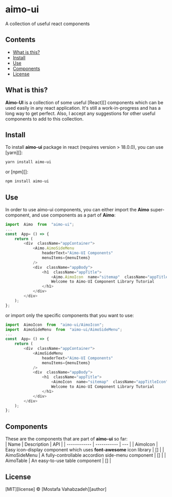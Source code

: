 # aimo-ui

A collection of useful react components

## Contents

- [What is this?](#what-is-this)
- [Install](#install)
- [Use](#use)
- [Components](#components)
- [License](#license)

## What is this?

**Aimo-UI** is a collection of some useful [React][] components which can be used easily in any react application. It's still a work-in-progress and has a long way to get perfect. Also, I accept any suggestions for other useful components to add to this collection.

## Install

To install **aimo-ui** package in react (requires version > 18.0.0), you can use [yarn][]:

```sh
yarn install aimo-ui
```

or [npm][]:

```sh
npm install aimo-ui
```

## Use

In order to use aimo-ui components, you can either import the **Aimo** super-component, and use components as a part of **Aimo**:

```js
import  Aimo  from  "aimo-ui";
...
const  App= () => {
    return (
        <div  className="appContainer">
            <Aimo.AimoSideMenu
                headerText="Aimo-UI Components"
				menuItems={menuItems}
			/>
			<div  className="appBody">
				<h1  className="appTitle">
					<Aimo.AimoIcon  name="sitemap"  className="appTitleIcon"  />
					Welcome to Aimo-UI Component Library Tutorial
				</h1>
			</div>
	    </div>
    );
};
```

or import only the specific components that you want to use:

```js
import  AimoIcon  from  "aimo-ui/AimoIcon";
import  AimoSideMenu  from  "aimo-ui/AimoSideMenu";
...
const  App= () => {
    return (
        <div  className="appContainer">
            <AimoSideMenu
                headerText="Aimo-UI Components"
				menuItems={menuItems}
			/>
			<div  className="appBody">
				<h1  className="appTitle">
					<AimoIcon  name="sitemap"  className="appTitleIcon"  />
					Welcome to Aimo-UI Component Library Tutorial
				</h1>
			</div>
	    </div>
    );
};
```

## Components

These are the components that are part of **aimo-ui** so far:  
| Name | Description | API |
| ------------ | ----------- | --- |
| AimoIcon | Easy icon-display component which uses **font-awesome** icon library | [] |
| AimoSideMenu | A fully-controllable accordion side-menu component | [] |
| AimoTable | An easy-to-use table component | [] |

## License

[MIT][license] © [Mostafa Vahabzadeh][author]
